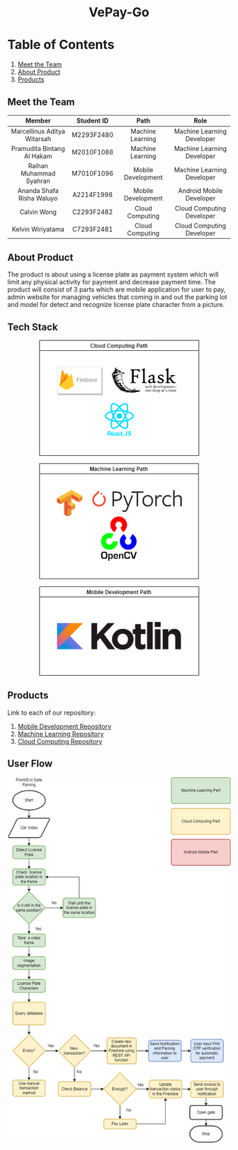 <p align="center">
  <h1 align="center">VePay-Go</h1>
</p>

# Table of Contents 
1. [Meet the Team](##Meet-the-Team)
2. [About Product](##About-Product)
3. [Products](##Products)


## Meet the Team

|         Member              | Student ID  |        Path         |                Role                         |
| :--------------------:      | :--------:  | :----------------:  | :----------------------------------------:  |
|Marcellinus Aditya Witarsah  | M2293F2480  | Machine Learning    |Machine Learning Developer                   |
|Pramudita Bintang Al Hakam   | M2010F1088  | Machine Learning    |Machine Learning Developer                   |
|Raihan Muhammad Syahran      | M7010F1096  | Mobile Development  |Machine Learning Developer                   |
|Ananda Shafa Risha Waluyo    | A2214F1998  | Mobile Development  |Android Mobile Developer                     |
|Calvin Wong                  | C2293F2482  | Cloud Computing     |Cloud Computing Developer                    |
|Kelvin Wiriyatama            | C7293F2481  | Cloud Computing     |Cloud Computing Developer                    |

## About Product
The product is about using a license plate as payment system which will limit any physical activity for payment and decrease payment time. The product will consist of 3 parts which are mobile application for user to pay, admin website for managing vehicles that coming in and out the parking lot and model for detect and recognize license plate character from a picture.

## Tech Stack
<p align="center">
    <img src="images/tech-stack-cc.png" alt="Tech Stack Cloud Computing">
</p>
<p align="center">
    <img src="images/tech-stack-ml.png" alt="Tech Stack Machine Learning">
</p>
<p align="center">
    <img src="images/tech-stack-md.png" alt="Tech Stack Mobile Development">
</p>

## Products
Link to each of our repository:
1. [Mobile Development Repository](https://github.com/rxdz0/Vepay-GoMD)
2. [Machine Learning Repository](https://github.com/marcellinus-witarsah/VePay-Go-ML)
3. [Cloud Computing Repository](https://github.com/calvinwong78/Vepay-Go-CC)

## User Flow
<p align="center">
    <img src="images/user-flow.png" alt="User Flow VePay Go">
</p>

